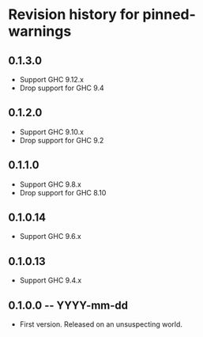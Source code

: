 # Revision history for pinned-warnings

## 0.1.3.0
* Support GHC 9.12.x
* Drop support for GHC 9.4

## 0.1.2.0
* Support GHC 9.10.x
* Drop support for GHC 9.2

## 0.1.1.0

* Support GHC 9.8.x
* Drop support for GHC 8.10

## 0.1.0.14

* Support GHC 9.6.x

## 0.1.0.13

* Support GHC 9.4.x

## 0.1.0.0 -- YYYY-mm-dd

* First version. Released on an unsuspecting world.
